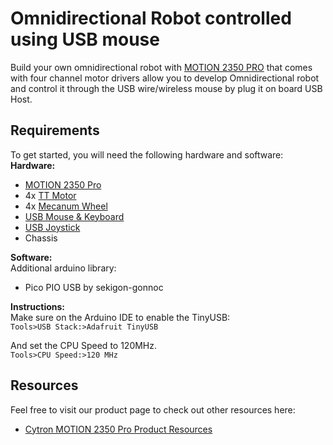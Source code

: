 # Omnidirectional Robot controlled using USB mouse
Build your own omnidirectional robot with [MOTION 2350 PRO](https://cytron.io/p-motion-2350-pro) that comes with four channel motor drivers allow you to develop Omnidirectional robot and control it through the USB wire/wireless mouse by plug it on board USB Host.    

## Requirements  
To get started, you will need the following hardware and software:  
**Hardware:**  
* [MOTION 2350 Pro](https://cytron.io/p-motion-2350-pro)  
* 4x [TT Motor](https://cytron.io/p-3v-6v-dual-axis-tt-gear-motor)  
* 4x [Mecanum Wheel](https://cytron.io/p-mecanum-wheel-set-for-tt-motor)  
* [USB Mouse & Keyboard](https://cytron.io/p-wireless-keyboard-mouse-combo-rechargeable-black)  
* [USB Joystick](https://cytron.io/p-wireless-usb-joystick-for-retro-gaming)  
* Chassis  

**Software:**  
Additional arduino library:
* Pico PIO USB by sekigon-gonnoc  

**Instructions:**  
Make sure on the Arduino IDE to enable the TinyUSB:  
`Tools>USB Stack:>Adafruit TinyUSB`  

And set the CPU Speed to 120MHz.  
`Tools>CPU Speed:>120 MHz ` 

## Resources 
Feel free to visit our product page to check out other resources here:  
* [Cytron MOTION 2350 Pro Product Resources](https://cytron.io/p-motion-2350-pro#tab-resource)  

